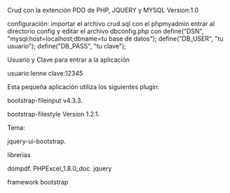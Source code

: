 Crud con la extención PDO de PHP, JQUERY y MYSQL Version:1.0

configuración:
importar el archivo crud.sql con el phpmyadmin
entrar al directorio config y editar el archivo dbconfig.php 
con 
define("DSN", "mysql:host=localhost;dbname=tu base de datos");
define("DB_USER", "tu usuario");
define("DB_PASS", "tu clave");


Usuario y Clave para entrar a la aplicación

usuario:lenne
clave:12345


Esta pequeña aplicación utiliza los siguientes plugin:

bootstrap-fileinput v4.3.3.

bootstrap-filestyle Version 1.2.1.

Tema:

jquery-ui-bootstrap.


librerias

dompdf.
PHPExcel_1.8.0_doc.
jquery

framework bootstrap